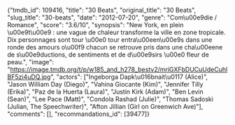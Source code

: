 {"tmdb_id": 109416, "title": "30 Beats", "original_title": "30 Beats", "slug_title": "30-beats", "date": "2012-07-20", "genre": "Com\u00e9die / Romance", "score": "3.6/10", "synopsis": "New York, en plein \u00e9t\u00e9 : une vague de chaleur transforme la ville en zone tropicale. Dix personnages sont tour \u00e0 tour entra\u00een\u00e9s dans une ronde des amours o\u00f9 chacun se retrouve pris dans une cha\u00eene de s\u00e9ductions, de sentiments et de d\u00e9sirs \u00e0 fleur de peau.", "image": "https://image.tmdb.org/t/p/w185_and_h278_bestv2/mriGXFbDUCuUdeCuhlBF5zi4uDQ.jpg", "actors": ["Ingeborga Dapk\u016bnait\u0117 (Alice)", "Jason William Day (Diego)", "Vahina Giocante (Kim)", "Jennifer Tilly (Erika)", "Paz de la Huerta (Laura)", "Justin Kirk (Adam)", "Ben Levin (Sean)", "Lee Pace (Matt)", "Condola Rashad (Julie)", "Thomas Sadoski (Julian, The Speechwriter)", "Afton Jillian (Girl on Greenwich Ave)"], "comments": [], "recommandations_id": [39477]}